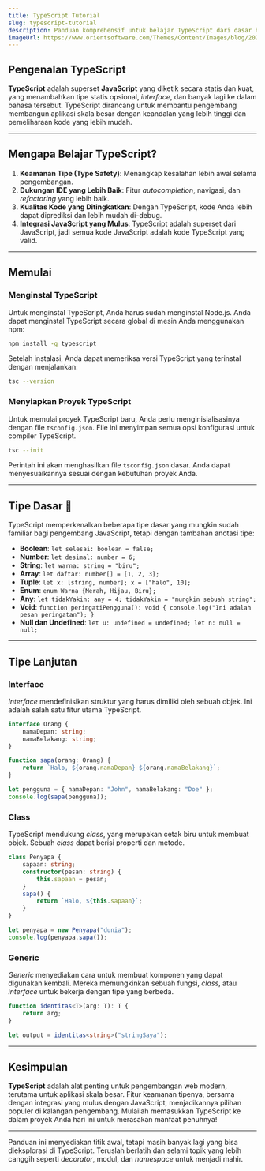 ```yaml
---
title: TypeScript Tutorial
slug: typescript-tutorial
description: Panduan komprehensif untuk belajar TypeScript dari dasar hingga topik lanjutan.
imageUrl: https://www.orientsoftware.com/Themes/Content/Images/blog/2023-11-13/typescript-introduction.jpg
---
```

## Pengenalan TypeScript 

**TypeScript** adalah superset **JavaScript** yang diketik secara statis dan kuat, yang menambahkan tipe statis opsional, *interface*, dan banyak lagi ke dalam bahasa tersebut. TypeScript dirancang untuk membantu pengembang membangun aplikasi skala besar dengan keandalan yang lebih tinggi dan pemeliharaan kode yang lebih mudah.

-----

## Mengapa Belajar TypeScript? 

1.  **Keamanan Tipe (Type Safety)**: Menangkap kesalahan lebih awal selama pengembangan.
2.  **Dukungan IDE yang Lebih Baik**: Fitur *autocompletion*, navigasi, dan *refactoring* yang lebih baik.
3.  **Kualitas Kode yang Ditingkatkan**: Dengan TypeScript, kode Anda lebih dapat diprediksi dan lebih mudah di-debug.
4.  **Integrasi JavaScript yang Mulus**: TypeScript adalah superset dari JavaScript, jadi semua kode JavaScript adalah kode TypeScript yang valid.

-----

## Memulai 

### Menginstal TypeScript

Untuk menginstal TypeScript, Anda harus sudah menginstal Node.js. Anda dapat menginstal TypeScript secara global di mesin Anda menggunakan npm:

```bash
npm install -g typescript
```

Setelah instalasi, Anda dapat memeriksa versi TypeScript yang terinstal dengan menjalankan:

```bash
tsc --version
```

### Menyiapkan Proyek TypeScript

Untuk memulai proyek TypeScript baru, Anda perlu menginisialisasinya dengan file `tsconfig.json`. File ini menyimpan semua opsi konfigurasi untuk compiler TypeScript.

```bash
tsc --init
```

Perintah ini akan menghasilkan file `tsconfig.json` dasar. Anda dapat menyesuaikannya sesuai dengan kebutuhan proyek Anda.

-----

## Tipe Dasar 🧱

TypeScript memperkenalkan beberapa tipe dasar yang mungkin sudah familiar bagi pengembang JavaScript, tetapi dengan tambahan anotasi tipe:

  - **Boolean**: `let selesai: boolean = false;`
  - **Number**: `let desimal: number = 6;`
  - **String**: `let warna: string = "biru";`
  - **Array**: `let daftar: number[] = [1, 2, 3];`
  - **Tuple**: `let x: [string, number]; x = ["halo", 10];`
  - **Enum**: `enum Warna {Merah, Hijau, Biru};`
  - **Any**: `let tidakYakin: any = 4; tidakYakin = "mungkin sebuah string";`
  - **Void**: `function peringatiPengguna(): void { console.log("Ini adalah pesan peringatan"); }`
  - **Null dan Undefined**: `let u: undefined = undefined; let n: null = null;`

-----

## Tipe Lanjutan 

### Interface

*Interface* mendefinisikan struktur yang harus dimiliki oleh sebuah objek. Ini adalah salah satu fitur utama TypeScript.

```typescript
interface Orang {
    namaDepan: string;
    namaBelakang: string;
}

function sapa(orang: Orang) {
    return `Halo, ${orang.namaDepan} ${orang.namaBelakang}`;
}

let pengguna = { namaDepan: "John", namaBelakang: "Doe" };
console.log(sapa(pengguna));
```

### Class

TypeScript mendukung *class*, yang merupakan cetak biru untuk membuat objek. Sebuah *class* dapat berisi properti dan metode.

```typescript
class Penyapa {
    sapaan: string;
    constructor(pesan: string) {
        this.sapaan = pesan;
    }
    sapa() {
        return `Halo, ${this.sapaan}`;
    }
}

let penyapa = new Penyapa("dunia");
console.log(penyapa.sapa());
```

### Generic

*Generic* menyediakan cara untuk membuat komponen yang dapat digunakan kembali. Mereka memungkinkan sebuah fungsi, *class*, atau *interface* untuk bekerja dengan tipe yang berbeda.

```typescript
function identitas<T>(arg: T): T {
    return arg;
}

let output = identitas<string>("stringSaya");
```

-----

## Kesimpulan 

**TypeScript** adalah alat penting untuk pengembangan web modern, terutama untuk aplikasi skala besar. Fitur keamanan tipenya, bersama dengan integrasi yang mulus dengan JavaScript, menjadikannya pilihan populer di kalangan pengembang. Mulailah memasukkan TypeScript ke dalam proyek Anda hari ini untuk merasakan manfaat penuhnya\!

-----

Panduan ini menyediakan titik awal, tetapi masih banyak lagi yang bisa dieksplorasi di TypeScript. Teruslah berlatih dan selami topik yang lebih canggih seperti *decorator*, modul, dan *namespace* untuk menjadi mahir.